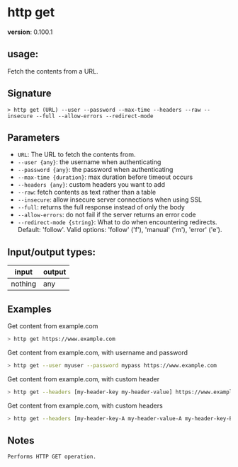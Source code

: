 # http get

**version**: 0.100.1

## **usage**:

Fetch the contents from a URL.

## Signature

`> http get (URL) --user --password --max-time --headers --raw --insecure --full --allow-errors --redirect-mode`

## Parameters

- `URL`: The URL to fetch the contents from.
- `--user {any}`: the username when authenticating
- `--password {any}`: the password when authenticating
- `--max-time {duration}`: max duration before timeout occurs
- `--headers {any}`: custom headers you want to add
- `--raw`: fetch contents as text rather than a table
- `--insecure`: allow insecure server connections when using SSL
- `--full`: returns the full response instead of only the body
- `--allow-errors`: do not fail if the server returns an error code
- `--redirect-mode {string}`: What to do when encountering redirects. Default: 'follow'. Valid options: 'follow' ('f'), 'manual' ('m'), 'error' ('e').

## Input/output types:

| input   | output |
| ------- | ------ |
| nothing | any    |

## Examples

Get content from example.com

```bash
> http get https://www.example.com
```

Get content from example.com, with username and password

```bash
> http get --user myuser --password mypass https://www.example.com
```

Get content from example.com, with custom header

```bash
> http get --headers [my-header-key my-header-value] https://www.example.com
```

Get content from example.com, with custom headers

```bash
> http get --headers [my-header-key-A my-header-value-A my-header-key-B my-header-value-B] https://www.example.com
```

## Notes

```text
Performs HTTP GET operation.
```
